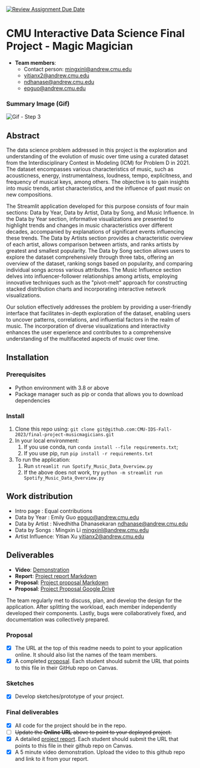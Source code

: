[![Review Assignment Due Date](https://classroom.github.com/assets/deadline-readme-button-24ddc0f5d75046c5622901739e7c5dd533143b0c8e959d652212380cedb1ea36.svg)](https://classroom.github.com/a/NxMd-3_v)
# CMU Interactive Data Science Final Project - Magic Magician

* **Team members**:
  * Contact person: mingxinl@andrew.cmu.edu
  * yitianx2@andrew.cmu.edu
  * ndhanase@andrew.cmu.edu
  * epguo@andrew.cmu.edu
  
### Summary Image (Gif)

![Gif - Step 3](./assets/04-final-summary.gif)

## Abstract
The data science problem addressed in this project is the exploration and understanding
of the evolution of music over time using a curated dataset from the Interdisciplinary
Contest in Modeling (ICM) for Problem D in 2021. The dataset encompasses various
characteristics of music, such as acousticness, energy, instrumentalness, loudness,
tempo, explicitness, and frequency of musical keys, among others. The objective is
to gain insights into music trends, artist characteristics, and the influence of
past music on new compositions.

The Streamlit application developed for this purpose consists of four main sections:
Data by Year, Data by Artist, Data by Song, and Music Influence. In the Data by Year
section, informative visualizations are presented to highlight trends and changes
in music characteristics over different decades, accompanied by explanations of
significant events influencing these trends. The Data by Artists section provides a
characteristic overview of each artist, allows comparison between artists, and
ranks artists by greatest and smallest popularity. The Data by Song section allows users
to explore the dataset comprehensively through three tabs, offering an overview of
the dataset, ranking songs based on popularity, and comparing individual songs across
various attributes. The Music Influence section delves into influencer-follower
relationships among artists, employing innovative techniques such as the "pivot-melt"
approach for constructing stacked distribution charts and incorporating interactive
network visualizations.

Our solution effectively addresses the problem by providing a user-friendly interface
that facilitates in-depth exploration of the dataset, enabling users to uncover patterns,
correlations, and influential factors in the realm of music. The incorporation of
diverse visualizations and interactivity enhances the user experience and contributes
to a comprehensive understanding of the multifaceted aspects of music over time.

## Installation
### Prerequisites
- Python environment with 3.8 or above
- Package manager such as pip or conda that allows you to download dependencies

### Install
1. Clone this repo using: ```git clone git@github.com:CMU-IDS-Fall-2023/final-project-musicmagicians.git```
2. In your local environment:
    1. If you use conda, run ```conda install --file requirements.txt```; 
    2. If you use pip, run ```pip install -r requirements.txt```
3. To run the application:
    1. Run ```streamlit run Spotify_Music_Data_Overview.py```
    2. If the above does not work, try ```python -m streamlit run Spotify_Music_Data_Overview.py```

## Work distribution
- Intro page      : Equal contributions
- Data by Year    : Emily Guo epguo@andrew.cmu.edu
- Data by Artist  : Nivedhitha Dhanasekaran ndhanase@andrew.cmu.edu
- Data by Songs   : Mingxin Li mingxinl@andrew.cmu.edu
- Artist Influence: Yitian Xu yitianx2@andrew.cmu.edu

## Deliverables

* **Video**: [Demonstration]()
* **Report**: [Project report Markdown](Report.md)
* **Proposal**: [Project proposal Markdown](Proposal.md)
* **Proposal**: [Project Proposal Google Drive](https://docs.google.com/document/d/12_InTimLdOuIm3lGfAHxmgSYuEV3K-SWiDrrchgJ_KY/edit?usp=sharing)

The team regularly met to discuss, plan, and develop the design for the application. After splitting the workload, each member independently developed their components. Lastly, bugs were collaboratively fixed, and documentation was collectively prepared.

### Proposal

- [x] The URL at the top of this readme needs to point to your application online. It should also list the names of the team members.
- [x] A completed [proposal](Proposal.md). Each student should submit the URL that points to this file in their GitHub repo on Canvas.

### Sketches

- [x] Develop sketches/prototype of your project.

### Final deliverables

- [x] All code for the project should be in the repo.
- [ ] ~~Update the **Online URL** above to point to your deployed project.~~
- [x] A detailed [project report](Report.md).  Each student should submit the URL that points to this file in their github repo on Canvas.
- [x] A 5 minute video demonstration.  Upload the video to this github repo and link to it from your report.
